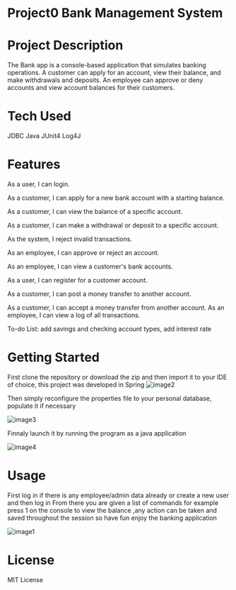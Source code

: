 # Project0 Bank Management System
# Project Description
The Bank app is a console-based application that simulates banking operations. A customer can apply for an account, view their balance, and make withdrawals and deposits. An employee can approve or deny accounts and view account balances for their customers.
# Tech Used
JDBC Java JUnit4 Log4J
# Features
 As a user, I can login. 
 
 As a customer, I can apply for a new bank account with a starting balance. 
 
 As a customer, I can view the balance of a specific account. 
 
 As a customer, I can make a withdrawal or deposit to a specific account. 
 
 As the system, I reject invalid transactions.
 
 As an employee, I can approve or reject an account. 
 
 As an employee, I can view a customer's bank accounts. 
 
 As a user, I can register for a customer account. 
 
 As a customer, I can post a money transfer to another account. 
 
 
 As a customer, I can accept a money transfer from another account. 
 As an employee, I can view a log of all transactions. 
 
To-do List:
add savings and checking account types,
add interest rate 
# Getting Started
First clone the repository or download the zip and then import it to your IDE of choice, this project was  developed in Spring
![image2](https://user-images.githubusercontent.com/51238426/130885095-721bfe0d-ac3f-4c79-af93-c750bdfc8d6c.PNG)

Then simply reconfigure the properties file to your personal database, populate it if necessary

![image3](https://user-images.githubusercontent.com/51238426/130885107-8aac9cb1-c1d5-435f-88c7-d0f88a6401d5.PNG)

Finnaly launch it by running the program as a java application

![image4](https://user-images.githubusercontent.com/51238426/130885146-5f2e4dba-c23c-4f6f-804d-1f29e6d7328b.PNG)


# Usage
First log in if there is any employee/admin data already or create a new user and then log in
From there you are given a list of commands for example press 1 on the console to view the balance
,any action can be taken and saved throughout the session so have fun enjoy the banking application

![image1](https://user-images.githubusercontent.com/51238426/130884568-b0592ad8-1cf0-4fa2-aa1a-b4e63489663d.PNG)

# License
MIT License
